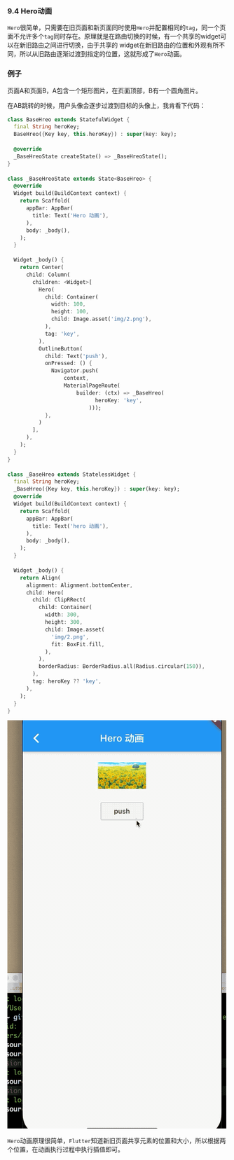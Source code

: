 ### 9.4 Hero动画

`Hero`很简单，只需要在旧页面和新页面同时使用`Hero`并配置相同的`tag`，同一个页面不允许多个`tag`同时存在。原理就是在路由切换的时候，有一个共享的widget可以在新旧路由之间进行切换，由于共享的 widget在新旧路由的位置和外观有所不同，所以从旧路由逐渐过渡到指定的位置，这就形成了`Hero`动画。


### 例子

页面A和页面B，A包含一个矩形图片，在页面顶部，B有一个圆角图片。

在AB跳转的时候，用户头像会逐步过渡到目标的头像上，我肯看下代码：


```dart
class BaseHreo extends StatefulWidget {
  final String heroKey;
  BaseHreo({Key key, this.heroKey}) : super(key: key);

  @override
  _BaseHreoState createState() => _BaseHreoState();
}

class _BaseHreoState extends State<BaseHreo> {
  @override
  Widget build(BuildContext context) {
    return Scaffold(
      appBar: AppBar(
        title: Text('Hero 动画'),
      ),
      body: _body(),
    );
  }

  Widget _body() {
    return Center(
      child: Column(
        children: <Widget>[
          Hero(
            child: Container(
              width: 100,
              height: 100,
              child: Image.asset('img/2.png'),
            ),
            tag: 'key',
          ),
          OutlineButton(
            child: Text('push'),
            onPressed: () {
              Navigator.push(
                  context,
                  MaterialPageRoute(
                      builder: (ctx) => _BaseHreo(
                            heroKey: 'key',
                          )));
            },
          )
        ],
      ),
    );
  }
}

class _BaseHreo extends StatelessWidget {
  final String heroKey;
  _BaseHreo({Key key, this.heroKey}) : super(key: key);
  @override
  Widget build(BuildContext context) {
    return Scaffold(
      appBar: AppBar(
        title: Text('hero 动画'),
      ),
      body: _body(),
    );
  }

  Widget _body() {
    return Align(
      alignment: Alignment.bottomCenter,
      child: Hero(
        child: ClipRRect(
          child: Container(
            width: 300,
            height: 300,
            child: Image.asset(
              'img/2.png',
              fit: BoxFit.fill,
            ),
          ),
          borderRadius: BorderRadius.all(Radius.circular(150)),
        ),
        tag: heroKey ?? 'key',
      ),
    );
  }
}
```

![](../imgs/9.4-1.gif)

`Hero`动画原理很简单，`Flutter`知道新旧页面共享元素的位置和大小，所以根据两个位置，在动画执行过程中执行插值即可。


